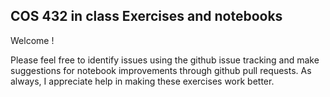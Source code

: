 ## COS 432 in class Exercises and notebooks

Welcome ! 

Please feel free to identify issues using the github issue tracking and make suggestions for notebook improvements through github pull requests. As always, I appreciate help in making these exercises work better. 
